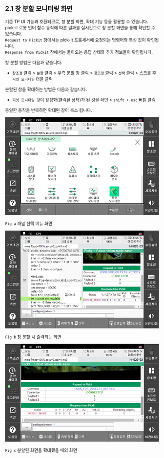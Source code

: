 ﻿## 2.1 창 분할 모니터링 화면

기존 TP UI 기능과 호환되므로, 창 분할 화면, 확대 기능 등을 활용할 수 있습니다.  
pick-it 로봇 언어 함수 동작에 따른 결과를 실시간으로 창 분할 화면을 통해 확인할 수 있습니다.  
`Request to Pickit` 창에서는 pick-it 프로세서에 요청되는 명령어와 특성 값이 확인됩니다.  
`Response from Pickit` 창에서는 돌아오는 응답 상태와 추가 정보들이 확인됩니다.  

창 분할 방법은 다음과 같습니다.  
- `창조정` 클릭 > `분할` 클릭 > 우측 분할 창 클릭 > `창조정` 클릭 > `선택` 클릭 > 스크롤 후 `픽잇 모니터링` 더블 클릭  

분할된 창을 확대하는 방법은 다음과 같습니다.  
- `픽잇 모니터링 창`이 활성화(클릭된 상태)가 된 것을 확인 > `shift + esc` 버튼 클릭  

동일한 동작을 반복하면 확대된 창이 축소 됩니다.  

<img src="../../_assets/00_panel_select.png" height=320hv>

`Fig a` 패널 선택 메뉴 화면

<img src="../../_assets/01_panel.png" height=320hv>

`Fig b` 창 분할 시 출력되는 화면

<img src="../../_assets/02_expanded.png" height=320hv>

`Fig c` 분할된 화면을 확대했을 때의 화면